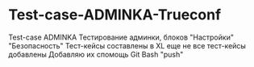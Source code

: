 # Test-case-ADMINKA-Trueconf
Test-case ADMINKA
Тестирование админки,  блоков  "Настройки"  "Безопасность"
Тест-кейсы составлены в XL еще не все тест-кейсы добавлены
Добавляю их спомощь Git Bash  "push"
